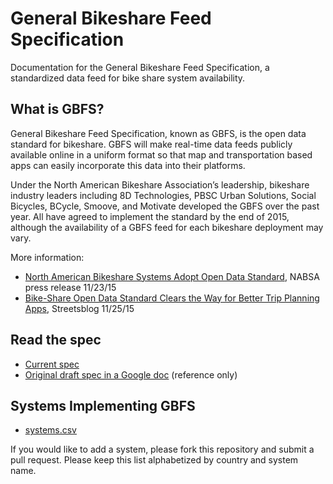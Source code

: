 # General Bikeshare Feed Specification

Documentation for the General Bikeshare Feed Specification, a standardized data feed for bike share system availability.

## What is GBFS?

General Bikeshare Feed Specification, known as GBFS, is the open data standard for bikeshare. GBFS will make real-time data feeds publicly available online in a uniform format so that map and transportation based apps can easily incorporate this data into their platforms.

Under the North American Bikeshare Association’s leadership, bikeshare industry leaders including 8D Technologies, PBSC Urban Solutions, Social Bicycles, BCycle, Smoove, and Motivate developed the GBFS over the past year. All have agreed to implement the standard by the end of 2015, although the availability of a GBFS feed for each bikeshare deployment may vary.

More information:
* [North American Bikeshare Systems Adopt Open Data Standard](http://us11.campaign-archive1.com/?u=8327d4c9221c755645cd5334f&id=bfc8d7b6f0&e=ec9a6946e8), NABSA press release 11/23/15
* [Bike-Share Open Data Standard Clears the Way for Better Trip Planning Apps](http://www.streetsblog.org/2015/11/25/bike-share-open-data-standard-clears-the-way-for-better-trip-planning-apps/), Streetsblog 11/25/15
 
## Read the spec

* [Current spec](gbfs.md)
* [Original draft spec in a Google doc](https://docs.google.com/document/d/1BQPZCKpem4-n6lUQDD4Mi8E5hNZ0-lhY62IVtWuyhec/edit#heading=h.ic7i1m4gcev7) (reference only)

## Systems Implementing GBFS

* [systems.csv](systems.csv)

If you would like to add a system, please fork this repository and submit a pull request. Please keep this list alphabetized by country and system name.
